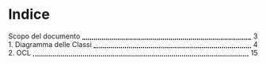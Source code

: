 
# Indice
<span class=horizontal_dotted_line>Scopo del documento<span class=dot></span>3</span>
<span class=horizontal_dotted_line>1. Diagramma delle Classi<span class=dot></span>4</span>
<span class=horizontal_dotted_line>2. OCL<span class=dot></span>15</span>

<style>
.horizontal_dotted_line{
    width: 100%;
    display : flex;
}
.dot{
    flex: 1;
    border-bottom: 2px dotted black;
    margin-left: 5px;
    margin-right: 5px;
    height: 1em;
}
</style>
<div class="page-break"></div>

